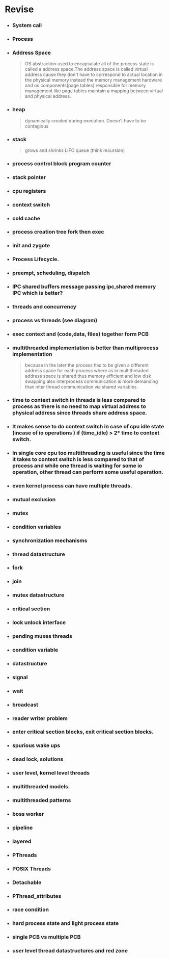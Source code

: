 # Revise
* ### System call

* ### Process

* ### Address Space 
    > OS abstraction used to encapsulate all of the process state is called a address space.The address space is called virtual address cause they don't have to correspond to actual location in the physical memory instead the memory management hardware and os components(page tables) responsible for memory management like page tables maintain a mapping between virtual and physical address.
 
* ### heap
    > dynamically created during execution. Doesn't have to be contagious

* ### stack 
    > grows and shrinks LIFO queue (think recursion)

* ### process control block program counter
* ### stack pointer
* ### cpu registers

* ### context switch

* ### cold cache

* ### process creation tree fork then exec

* ### init and zygote

* ### Process Lifecycle.

* ### preempt, scheduling, dispatch

* ### IPC shared buffers message passing ipc,shared memory IPC which is better?

* ### threads and concurrency

* ### process vs threads (see diagram)

* ### exec context and (code,data, files) together form PCB

* ### multithreaded implementation is better than multiprocess implementation 
    > because in the later the process has to be given a different address space for each process where as in multithreaded address space is shared thus memory efficient and low disk swapping also interprocess communication is more demanding than inter thread communication via shared variables.

* ### time to context switch in threads is less compared to process as there is no need to map virtual address to physical address since threads share address space.

* ### It makes sense to do context switch in case of cpu idle state (incase of io  operations ) if (time_idle) > 2* time to context switch.

* ### In single core cpu too multithreading is useful since the time it takes to context switch is less compared to that of process and while one thread is waiting for some io operation, other thread can perform some useful operation.

* ### even kernel process can have multiple threads.

* ### mutual exclusion

* ###  mutex

* ###  condition variables 

* ###  synchronization mechanisms

* ### thread datastructure
* ###  fork
* ###  join

* ### mutex datastructure

* ### critical section
* ###  lock unlock interface
* ###  pending muxes threads

* ### condition variable
* ### datastructure
* ###  signal
* ###  wait
* ###  broadcast

* ### reader writer problem

* ### enter critical section blocks, exit critical section blocks.

* ### spurious wake ups

* ### dead lock, solutions

* ### user level, kernel level threads

* ### multithreaded models.

* ### multithreaded patterns

* ### boss worker

* ### pipeline

* ### layered

* ### PThreads

* ### POSIX Threads

* ### Detachable

* ### PThread_attributes

* ### race condition

* ### hard process state and light process state

* ### single PCB vs multiple PCB

* ### user level thread datastructures and red zone








